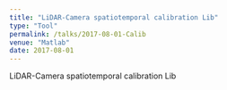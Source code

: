 ```yaml
---
title: "LiDAR-Camera spatiotemporal calibration Lib"
type: "Tool"
permalink: /talks/2017-08-01-Calib
venue: "Matlab"
date: 2017-08-01
---
```


LiDAR-Camera spatiotemporal calibration Lib
